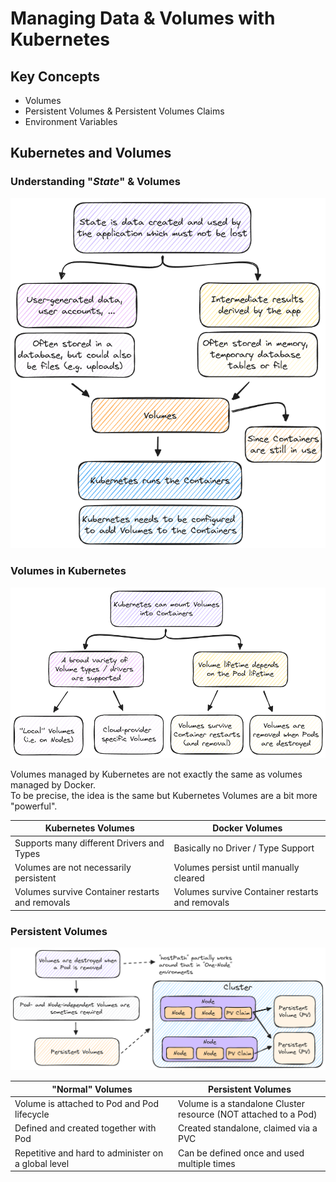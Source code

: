 # Managing Data & Volumes with Kubernetes

## Key Concepts

- Volumes
- Persistent Volumes & Persistent Volumes Claims
- Environment Variables

## Kubernetes and Volumes

### Understanding "_State_" & Volumes

![state](./docs/state.excalidraw.png)

### Volumes in Kubernetes

![volumes](./docs/volumes.excalidraw.png)

Volumes managed by Kubernetes are not exactly the same as volumes managed by Docker.<br />To be precise, the idea is the same but Kubernetes Volumes are a bit more "powerful".

| Kubernetes Volumes                              | Docker Volumes                                  |
| ----------------------------------------------- | ----------------------------------------------- |
| Supports many different Drivers and Types       | Basically no Driver / Type Support              |
| Volumes are not necessarily persistent          | Volumes persist until manually cleared          |
| Volumes survive Container restarts and removals | Volumes survive Container restarts and removals |

### Persistent Volumes

![persistent volumes](./docs/persistent-volumes.excalidraw.png)

| "Normal" Volumes                                    | Persistent Volumes                                                   |
| --------------------------------------------------- | -------------------------------------------------------------------- |
| Volume is attached to Pod and Pod lifecycle         | Volume is a standalone Cluster<br />resource (NOT attached to a Pod) |
| Defined and created together with Pod               | Created standalone, claimed via a PVC                                |
| Repetitive and hard to administer on a global level | Can be defined once and used multiple times                          |
